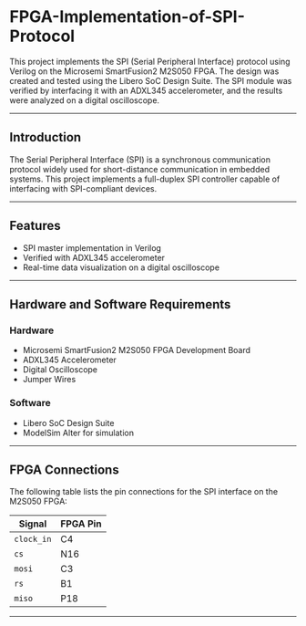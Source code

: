 # FPGA-Implementation-of-SPI-Protocol
This project implements the SPI (Serial Peripheral Interface) protocol using Verilog on the Microsemi SmartFusion2 M2S050 FPGA. The design was created and tested using the Libero SoC Design Suite. The SPI module was verified by interfacing it with an ADXL345 accelerometer, and the results were analyzed on a digital oscilloscope.

---

## Introduction
The Serial Peripheral Interface (SPI) is a synchronous communication protocol widely used for short-distance communication in embedded systems. This project implements a full-duplex SPI controller capable of interfacing with SPI-compliant devices.

---

## Features
- SPI master implementation in Verilog
- Verified with ADXL345 accelerometer
- Real-time data visualization on a digital oscilloscope

---

## Hardware and Software Requirements

### Hardware
- Microsemi SmartFusion2 M2S050 FPGA Development Board
- ADXL345 Accelerometer
- Digital Oscilloscope
- Jumper Wires

### Software
- Libero SoC Design Suite
- ModelSim Alter for simulation

---

## FPGA Connections
The following table lists the pin connections for the SPI interface on the M2S050 FPGA:

| Signal      | FPGA Pin |
|-------------|----------|
| `clock_in`  | C4       |
| `cs`        | N16      |
| `mosi`      | C3       |
| `rs`        | B1       |
| `miso`      | P18      |

---
